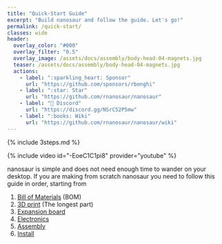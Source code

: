 ```yaml
---
title: "Quick-Start Guide"
excerpt: "Build nanosaur and follow the guide. Let's go!"
permalink: /quick-start/
classes: wide
header:
  overlay_color: "#000"
  overlay_filter: "0.5"
  overlay_image: /assets/docs/assembly/body-head-04-magnets.jpg
  teaser: /assets/docs/assembly/body-head-04-magnets.jpg
  actions:
    - label: ":sparkling_heart: Sponsor"
      url: "https://github.com/sponsors/rbonghi"
    - label: ":star: Star"
      url: "https://github.com/rnanosaur/nanosaur"
    - label: "🤖 Discord"
      url: "https://discord.gg/NSrC52P5mw"
    - label: ":books: Wiki"
      url: "https://github.com/rnanosaur/nanosaur/wiki"
---
```


{% include 3steps.md %}

{% include video id="-EoeC1C1pi8" provider="youtube" %}

nanosaur is simple and does not need enough time to wander on your desktop.
If you are making from scratch nanosaur you need to follow this guide in order, starting from
1. [Bill of Materials](/bill-of-materials) (BOM)
2. [3D print](/3d-print) (The longest part)
3. [Expansion board](/expansion-board)
4. [Electronics](/electronics)
5. [Assembly](/assembly)
6. [Install](/install)

<!--
If you want save time, or if you don't have a 3D printer you can [:shopping_cart: buy](/buy) some parts or all robot.
-->
